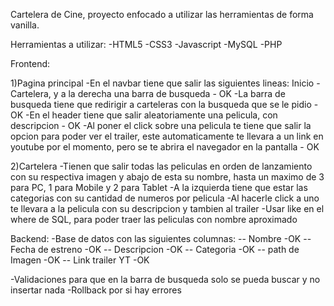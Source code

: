 Cartelera de Cine, proyecto enfocado a utilizar las herramientas de forma vanilla.

Herramientas a utilizar:
-HTML5
-CSS3
-Javascript
-MySQL
-PHP

Frontend:

1)Pagina principal
-En el navbar tiene que salir las siguientes lineas: Inicio - Cartelera, y a la derecha una barra de busqueda - OK
-La barra de busqueda tiene que redirigir a carteleras con la busqueda que se le pidio - OK
-En el header tiene que salir aleatoriamente una pelicula, con descripcion - OK
-Al poner el click sobre una pelicula te tiene que salir la opcion para poder ver el trailer, este automaticamente te llevara a un link en youtube por el momento, pero se te abrira el navegador en la pantalla - OK

2)Cartelera
-Tienen que salir todas las peliculas en orden de lanzamiento con su respectiva imagen y abajo de esta su nombre, hasta un maximo de 3 para PC, 1 para Mobile y 2 para Tablet
-A la izquierda tiene que estar las categorias con su cantidad de numeros por pelicula
-Al hacerle click a uno te llevara a la pelicula con su descripcion y tambien al trailer
-Usar like en el where de SQL, para poder traer las peliculas con nombre aproximado

Backend:
-Base de datos con las siguientes columnas:
-- Nombre -OK
-- Fecha de estreno -OK
-- Descripcion -OK
-- Categoria -OK
-- path de Imagen -OK
-- Link trailer YT -OK

-Validaciones para que en la barra de busqueda solo se pueda buscar y no insertar nada
-Rollback por si hay errores